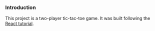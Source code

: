 ### Introduction

This project is a two-player tic-tac-toe game. It was built following the [React tutorial](https://reactjs.org/tutorial/tutorial.html).
